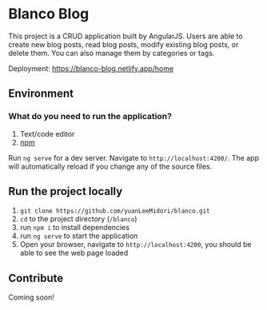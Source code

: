 # Blanco Blog

This project is a CRUD application built by AngularJS. Users are able to create new blog posts, read blog posts, modify existing blog posts, or delete them. You can also manage them by categories or tags.

Deployment: https://blanco-blog.netlify.app/home

## Environment

### What do you need to run the application?

1. Text/code editor
2. [npm](https://www.npmjs.com/get-npm)

Run `ng serve` for a dev server. Navigate to `http://localhost:4200/`. The app will automatically reload if you change any of the source files.

## Run the project locally

1. `git clone https://github.com/yuanLeeMidori/blanco.git`
2. `cd` to the project directory (`/blanco`)
3. run `npm i` to install dependencies
4. run `ng serve` to start the application
5. Open your browser, navigate to `http://localhost:4200`, you should be able to see the web page loaded


## Contribute

Coming soon!
